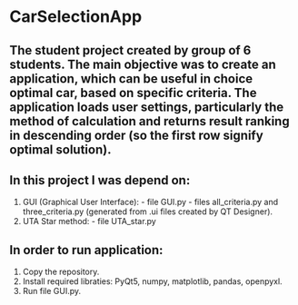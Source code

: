 # CarSelectionApp

## The student project created by group of 6 students. The main objective was to create an application, which can be useful in choice optimal car, based on specific criteria. The application loads user settings, particularly the method of calculation and returns result ranking in descending order (so the first row signify optimal solution).

## In this project I was depend on:
  1. GUI (Graphical User Interface):
    - file GUI.py
    - files all_criteria.py and three_criteria.py (generated from .ui files created by QT Designer).
  2. UTA Star method:
    - file UTA_star.py

## In order to run application:
  1. Copy the repository.
  2. Install required libraties: PyQt5, numpy, matplotlib, pandas, openpyxl.
  3. Run file GUI.py.
